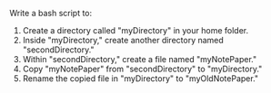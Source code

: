 Write a bash script to:

1. Create a directory called "myDirectory" in your home folder.
2. Inside "myDirectory," create another directory named "secondDirectory."
3. Within "secondDirectory," create a file named "myNotePaper."
4. Copy "myNotePaper" from "secondDirectory" to "myDirectory."
5. Rename the copied file in "myDirectory" to "myOldNotePaper."